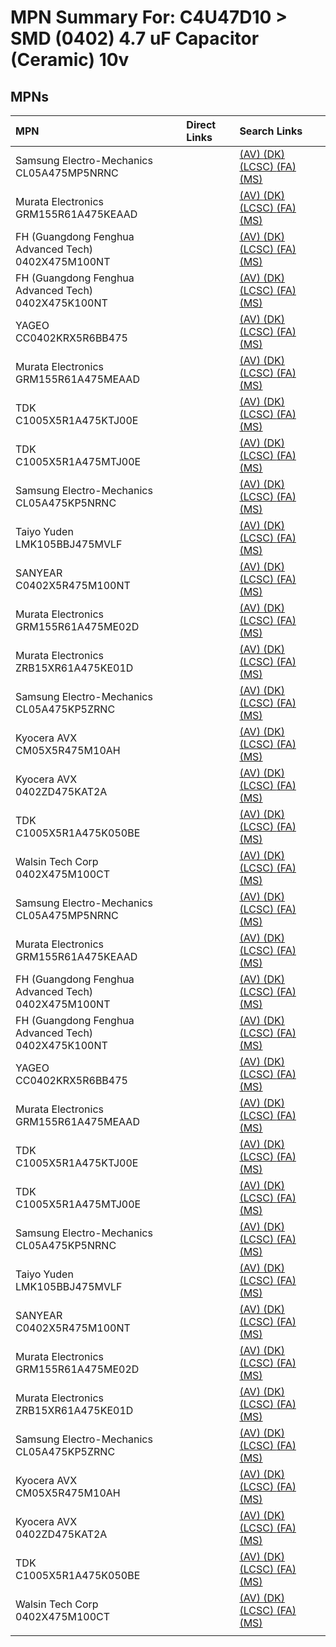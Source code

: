 



# MPN Summary For: C4U47D10 > SMD (0402) 4.7 uF Capacitor (Ceramic) 10v

## MPNs
  

|MPN|Direct Links|Search Links|
| :--- | :--- | :--- |
|Samsung Electro-Mechanics<br>CL05A475MP5NRNC||[(AV) ](https://www.avnet.com/shop/us/search/CL05A475MP5NRNC)[(DK) ](https://www.digikey.co.uk/en/products/result?s=CL05A475MP5NRNC)[(LCSC) ](https://www.lcsc.com/search?q=CL05A475MP5NRNC)[(FA) ](https://uk.farnell.com/search?st=CL05A475MP5NRNC)[(MS) ](https://www.mouser.com/c/?q=CL05A475MP5NRNC)|
|Murata Electronics<br>GRM155R61A475KEAAD||[(AV) ](https://www.avnet.com/shop/us/search/GRM155R61A475KEAAD)[(DK) ](https://www.digikey.co.uk/en/products/result?s=GRM155R61A475KEAAD)[(LCSC) ](https://www.lcsc.com/search?q=GRM155R61A475KEAAD)[(FA) ](https://uk.farnell.com/search?st=GRM155R61A475KEAAD)[(MS) ](https://www.mouser.com/c/?q=GRM155R61A475KEAAD)|
|FH (Guangdong Fenghua Advanced Tech)<br>0402X475M100NT||[(AV) ](https://www.avnet.com/shop/us/search/0402X475M100NT)[(DK) ](https://www.digikey.co.uk/en/products/result?s=0402X475M100NT)[(LCSC) ](https://www.lcsc.com/search?q=0402X475M100NT)[(FA) ](https://uk.farnell.com/search?st=0402X475M100NT)[(MS) ](https://www.mouser.com/c/?q=0402X475M100NT)|
|FH (Guangdong Fenghua Advanced Tech)<br>0402X475K100NT||[(AV) ](https://www.avnet.com/shop/us/search/0402X475K100NT)[(DK) ](https://www.digikey.co.uk/en/products/result?s=0402X475K100NT)[(LCSC) ](https://www.lcsc.com/search?q=0402X475K100NT)[(FA) ](https://uk.farnell.com/search?st=0402X475K100NT)[(MS) ](https://www.mouser.com/c/?q=0402X475K100NT)|
|YAGEO<br>CC0402KRX5R6BB475||[(AV) ](https://www.avnet.com/shop/us/search/CC0402KRX5R6BB475)[(DK) ](https://www.digikey.co.uk/en/products/result?s=CC0402KRX5R6BB475)[(LCSC) ](https://www.lcsc.com/search?q=CC0402KRX5R6BB475)[(FA) ](https://uk.farnell.com/search?st=CC0402KRX5R6BB475)[(MS) ](https://www.mouser.com/c/?q=CC0402KRX5R6BB475)|
|Murata Electronics<br>GRM155R61A475MEAAD||[(AV) ](https://www.avnet.com/shop/us/search/GRM155R61A475MEAAD)[(DK) ](https://www.digikey.co.uk/en/products/result?s=GRM155R61A475MEAAD)[(LCSC) ](https://www.lcsc.com/search?q=GRM155R61A475MEAAD)[(FA) ](https://uk.farnell.com/search?st=GRM155R61A475MEAAD)[(MS) ](https://www.mouser.com/c/?q=GRM155R61A475MEAAD)|
|TDK<br>C1005X5R1A475KTJ00E||[(AV) ](https://www.avnet.com/shop/us/search/C1005X5R1A475KTJ00E)[(DK) ](https://www.digikey.co.uk/en/products/result?s=C1005X5R1A475KTJ00E)[(LCSC) ](https://www.lcsc.com/search?q=C1005X5R1A475KTJ00E)[(FA) ](https://uk.farnell.com/search?st=C1005X5R1A475KTJ00E)[(MS) ](https://www.mouser.com/c/?q=C1005X5R1A475KTJ00E)|
|TDK<br>C1005X5R1A475MTJ00E||[(AV) ](https://www.avnet.com/shop/us/search/C1005X5R1A475MTJ00E)[(DK) ](https://www.digikey.co.uk/en/products/result?s=C1005X5R1A475MTJ00E)[(LCSC) ](https://www.lcsc.com/search?q=C1005X5R1A475MTJ00E)[(FA) ](https://uk.farnell.com/search?st=C1005X5R1A475MTJ00E)[(MS) ](https://www.mouser.com/c/?q=C1005X5R1A475MTJ00E)|
|Samsung Electro-Mechanics<br>CL05A475KP5NRNC||[(AV) ](https://www.avnet.com/shop/us/search/CL05A475KP5NRNC)[(DK) ](https://www.digikey.co.uk/en/products/result?s=CL05A475KP5NRNC)[(LCSC) ](https://www.lcsc.com/search?q=CL05A475KP5NRNC)[(FA) ](https://uk.farnell.com/search?st=CL05A475KP5NRNC)[(MS) ](https://www.mouser.com/c/?q=CL05A475KP5NRNC)|
|Taiyo Yuden<br>LMK105BBJ475MVLF||[(AV) ](https://www.avnet.com/shop/us/search/LMK105BBJ475MVLF)[(DK) ](https://www.digikey.co.uk/en/products/result?s=LMK105BBJ475MVLF)[(LCSC) ](https://www.lcsc.com/search?q=LMK105BBJ475MVLF)[(FA) ](https://uk.farnell.com/search?st=LMK105BBJ475MVLF)[(MS) ](https://www.mouser.com/c/?q=LMK105BBJ475MVLF)|
|SANYEAR<br>C0402X5R475M100NT||[(AV) ](https://www.avnet.com/shop/us/search/C0402X5R475M100NT)[(DK) ](https://www.digikey.co.uk/en/products/result?s=C0402X5R475M100NT)[(LCSC) ](https://www.lcsc.com/search?q=C0402X5R475M100NT)[(FA) ](https://uk.farnell.com/search?st=C0402X5R475M100NT)[(MS) ](https://www.mouser.com/c/?q=C0402X5R475M100NT)|
|Murata Electronics<br>GRM155R61A475ME02D||[(AV) ](https://www.avnet.com/shop/us/search/GRM155R61A475ME02D)[(DK) ](https://www.digikey.co.uk/en/products/result?s=GRM155R61A475ME02D)[(LCSC) ](https://www.lcsc.com/search?q=GRM155R61A475ME02D)[(FA) ](https://uk.farnell.com/search?st=GRM155R61A475ME02D)[(MS) ](https://www.mouser.com/c/?q=GRM155R61A475ME02D)|
|Murata Electronics<br>ZRB15XR61A475KE01D||[(AV) ](https://www.avnet.com/shop/us/search/ZRB15XR61A475KE01D)[(DK) ](https://www.digikey.co.uk/en/products/result?s=ZRB15XR61A475KE01D)[(LCSC) ](https://www.lcsc.com/search?q=ZRB15XR61A475KE01D)[(FA) ](https://uk.farnell.com/search?st=ZRB15XR61A475KE01D)[(MS) ](https://www.mouser.com/c/?q=ZRB15XR61A475KE01D)|
|Samsung Electro-Mechanics<br>CL05A475KP5ZRNC||[(AV) ](https://www.avnet.com/shop/us/search/CL05A475KP5ZRNC)[(DK) ](https://www.digikey.co.uk/en/products/result?s=CL05A475KP5ZRNC)[(LCSC) ](https://www.lcsc.com/search?q=CL05A475KP5ZRNC)[(FA) ](https://uk.farnell.com/search?st=CL05A475KP5ZRNC)[(MS) ](https://www.mouser.com/c/?q=CL05A475KP5ZRNC)|
|Kyocera AVX<br>CM05X5R475M10AH||[(AV) ](https://www.avnet.com/shop/us/search/CM05X5R475M10AH)[(DK) ](https://www.digikey.co.uk/en/products/result?s=CM05X5R475M10AH)[(LCSC) ](https://www.lcsc.com/search?q=CM05X5R475M10AH)[(FA) ](https://uk.farnell.com/search?st=CM05X5R475M10AH)[(MS) ](https://www.mouser.com/c/?q=CM05X5R475M10AH)|
|Kyocera AVX<br>0402ZD475KAT2A||[(AV) ](https://www.avnet.com/shop/us/search/0402ZD475KAT2A)[(DK) ](https://www.digikey.co.uk/en/products/result?s=0402ZD475KAT2A)[(LCSC) ](https://www.lcsc.com/search?q=0402ZD475KAT2A)[(FA) ](https://uk.farnell.com/search?st=0402ZD475KAT2A)[(MS) ](https://www.mouser.com/c/?q=0402ZD475KAT2A)|
|TDK<br>C1005X5R1A475K050BE||[(AV) ](https://www.avnet.com/shop/us/search/C1005X5R1A475K050BE)[(DK) ](https://www.digikey.co.uk/en/products/result?s=C1005X5R1A475K050BE)[(LCSC) ](https://www.lcsc.com/search?q=C1005X5R1A475K050BE)[(FA) ](https://uk.farnell.com/search?st=C1005X5R1A475K050BE)[(MS) ](https://www.mouser.com/c/?q=C1005X5R1A475K050BE)|
|Walsin Tech Corp<br>0402X475M100CT||[(AV) ](https://www.avnet.com/shop/us/search/0402X475M100CT)[(DK) ](https://www.digikey.co.uk/en/products/result?s=0402X475M100CT)[(LCSC) ](https://www.lcsc.com/search?q=0402X475M100CT)[(FA) ](https://uk.farnell.com/search?st=0402X475M100CT)[(MS) ](https://www.mouser.com/c/?q=0402X475M100CT)|
|Samsung Electro-Mechanics<br>CL05A475MP5NRNC||[(AV) ](https://www.avnet.com/shop/us/search/CL05A475MP5NRNC)[(DK) ](https://www.digikey.co.uk/en/products/result?s=CL05A475MP5NRNC)[(LCSC) ](https://www.lcsc.com/search?q=CL05A475MP5NRNC)[(FA) ](https://uk.farnell.com/search?st=CL05A475MP5NRNC)[(MS) ](https://www.mouser.com/c/?q=CL05A475MP5NRNC)|
|Murata Electronics<br>GRM155R61A475KEAAD||[(AV) ](https://www.avnet.com/shop/us/search/GRM155R61A475KEAAD)[(DK) ](https://www.digikey.co.uk/en/products/result?s=GRM155R61A475KEAAD)[(LCSC) ](https://www.lcsc.com/search?q=GRM155R61A475KEAAD)[(FA) ](https://uk.farnell.com/search?st=GRM155R61A475KEAAD)[(MS) ](https://www.mouser.com/c/?q=GRM155R61A475KEAAD)|
|FH (Guangdong Fenghua Advanced Tech)<br>0402X475M100NT||[(AV) ](https://www.avnet.com/shop/us/search/0402X475M100NT)[(DK) ](https://www.digikey.co.uk/en/products/result?s=0402X475M100NT)[(LCSC) ](https://www.lcsc.com/search?q=0402X475M100NT)[(FA) ](https://uk.farnell.com/search?st=0402X475M100NT)[(MS) ](https://www.mouser.com/c/?q=0402X475M100NT)|
|FH (Guangdong Fenghua Advanced Tech)<br>0402X475K100NT||[(AV) ](https://www.avnet.com/shop/us/search/0402X475K100NT)[(DK) ](https://www.digikey.co.uk/en/products/result?s=0402X475K100NT)[(LCSC) ](https://www.lcsc.com/search?q=0402X475K100NT)[(FA) ](https://uk.farnell.com/search?st=0402X475K100NT)[(MS) ](https://www.mouser.com/c/?q=0402X475K100NT)|
|YAGEO<br>CC0402KRX5R6BB475||[(AV) ](https://www.avnet.com/shop/us/search/CC0402KRX5R6BB475)[(DK) ](https://www.digikey.co.uk/en/products/result?s=CC0402KRX5R6BB475)[(LCSC) ](https://www.lcsc.com/search?q=CC0402KRX5R6BB475)[(FA) ](https://uk.farnell.com/search?st=CC0402KRX5R6BB475)[(MS) ](https://www.mouser.com/c/?q=CC0402KRX5R6BB475)|
|Murata Electronics<br>GRM155R61A475MEAAD||[(AV) ](https://www.avnet.com/shop/us/search/GRM155R61A475MEAAD)[(DK) ](https://www.digikey.co.uk/en/products/result?s=GRM155R61A475MEAAD)[(LCSC) ](https://www.lcsc.com/search?q=GRM155R61A475MEAAD)[(FA) ](https://uk.farnell.com/search?st=GRM155R61A475MEAAD)[(MS) ](https://www.mouser.com/c/?q=GRM155R61A475MEAAD)|
|TDK<br>C1005X5R1A475KTJ00E||[(AV) ](https://www.avnet.com/shop/us/search/C1005X5R1A475KTJ00E)[(DK) ](https://www.digikey.co.uk/en/products/result?s=C1005X5R1A475KTJ00E)[(LCSC) ](https://www.lcsc.com/search?q=C1005X5R1A475KTJ00E)[(FA) ](https://uk.farnell.com/search?st=C1005X5R1A475KTJ00E)[(MS) ](https://www.mouser.com/c/?q=C1005X5R1A475KTJ00E)|
|TDK<br>C1005X5R1A475MTJ00E||[(AV) ](https://www.avnet.com/shop/us/search/C1005X5R1A475MTJ00E)[(DK) ](https://www.digikey.co.uk/en/products/result?s=C1005X5R1A475MTJ00E)[(LCSC) ](https://www.lcsc.com/search?q=C1005X5R1A475MTJ00E)[(FA) ](https://uk.farnell.com/search?st=C1005X5R1A475MTJ00E)[(MS) ](https://www.mouser.com/c/?q=C1005X5R1A475MTJ00E)|
|Samsung Electro-Mechanics<br>CL05A475KP5NRNC||[(AV) ](https://www.avnet.com/shop/us/search/CL05A475KP5NRNC)[(DK) ](https://www.digikey.co.uk/en/products/result?s=CL05A475KP5NRNC)[(LCSC) ](https://www.lcsc.com/search?q=CL05A475KP5NRNC)[(FA) ](https://uk.farnell.com/search?st=CL05A475KP5NRNC)[(MS) ](https://www.mouser.com/c/?q=CL05A475KP5NRNC)|
|Taiyo Yuden<br>LMK105BBJ475MVLF||[(AV) ](https://www.avnet.com/shop/us/search/LMK105BBJ475MVLF)[(DK) ](https://www.digikey.co.uk/en/products/result?s=LMK105BBJ475MVLF)[(LCSC) ](https://www.lcsc.com/search?q=LMK105BBJ475MVLF)[(FA) ](https://uk.farnell.com/search?st=LMK105BBJ475MVLF)[(MS) ](https://www.mouser.com/c/?q=LMK105BBJ475MVLF)|
|SANYEAR<br>C0402X5R475M100NT||[(AV) ](https://www.avnet.com/shop/us/search/C0402X5R475M100NT)[(DK) ](https://www.digikey.co.uk/en/products/result?s=C0402X5R475M100NT)[(LCSC) ](https://www.lcsc.com/search?q=C0402X5R475M100NT)[(FA) ](https://uk.farnell.com/search?st=C0402X5R475M100NT)[(MS) ](https://www.mouser.com/c/?q=C0402X5R475M100NT)|
|Murata Electronics<br>GRM155R61A475ME02D||[(AV) ](https://www.avnet.com/shop/us/search/GRM155R61A475ME02D)[(DK) ](https://www.digikey.co.uk/en/products/result?s=GRM155R61A475ME02D)[(LCSC) ](https://www.lcsc.com/search?q=GRM155R61A475ME02D)[(FA) ](https://uk.farnell.com/search?st=GRM155R61A475ME02D)[(MS) ](https://www.mouser.com/c/?q=GRM155R61A475ME02D)|
|Murata Electronics<br>ZRB15XR61A475KE01D||[(AV) ](https://www.avnet.com/shop/us/search/ZRB15XR61A475KE01D)[(DK) ](https://www.digikey.co.uk/en/products/result?s=ZRB15XR61A475KE01D)[(LCSC) ](https://www.lcsc.com/search?q=ZRB15XR61A475KE01D)[(FA) ](https://uk.farnell.com/search?st=ZRB15XR61A475KE01D)[(MS) ](https://www.mouser.com/c/?q=ZRB15XR61A475KE01D)|
|Samsung Electro-Mechanics<br>CL05A475KP5ZRNC||[(AV) ](https://www.avnet.com/shop/us/search/CL05A475KP5ZRNC)[(DK) ](https://www.digikey.co.uk/en/products/result?s=CL05A475KP5ZRNC)[(LCSC) ](https://www.lcsc.com/search?q=CL05A475KP5ZRNC)[(FA) ](https://uk.farnell.com/search?st=CL05A475KP5ZRNC)[(MS) ](https://www.mouser.com/c/?q=CL05A475KP5ZRNC)|
|Kyocera AVX<br>CM05X5R475M10AH||[(AV) ](https://www.avnet.com/shop/us/search/CM05X5R475M10AH)[(DK) ](https://www.digikey.co.uk/en/products/result?s=CM05X5R475M10AH)[(LCSC) ](https://www.lcsc.com/search?q=CM05X5R475M10AH)[(FA) ](https://uk.farnell.com/search?st=CM05X5R475M10AH)[(MS) ](https://www.mouser.com/c/?q=CM05X5R475M10AH)|
|Kyocera AVX<br>0402ZD475KAT2A||[(AV) ](https://www.avnet.com/shop/us/search/0402ZD475KAT2A)[(DK) ](https://www.digikey.co.uk/en/products/result?s=0402ZD475KAT2A)[(LCSC) ](https://www.lcsc.com/search?q=0402ZD475KAT2A)[(FA) ](https://uk.farnell.com/search?st=0402ZD475KAT2A)[(MS) ](https://www.mouser.com/c/?q=0402ZD475KAT2A)|
|TDK<br>C1005X5R1A475K050BE||[(AV) ](https://www.avnet.com/shop/us/search/C1005X5R1A475K050BE)[(DK) ](https://www.digikey.co.uk/en/products/result?s=C1005X5R1A475K050BE)[(LCSC) ](https://www.lcsc.com/search?q=C1005X5R1A475K050BE)[(FA) ](https://uk.farnell.com/search?st=C1005X5R1A475K050BE)[(MS) ](https://www.mouser.com/c/?q=C1005X5R1A475K050BE)|
|Walsin Tech Corp<br>0402X475M100CT||[(AV) ](https://www.avnet.com/shop/us/search/0402X475M100CT)[(DK) ](https://www.digikey.co.uk/en/products/result?s=0402X475M100CT)[(LCSC) ](https://www.lcsc.com/search?q=0402X475M100CT)[(FA) ](https://uk.farnell.com/search?st=0402X475M100CT)[(MS) ](https://www.mouser.com/c/?q=0402X475M100CT)|
||||
